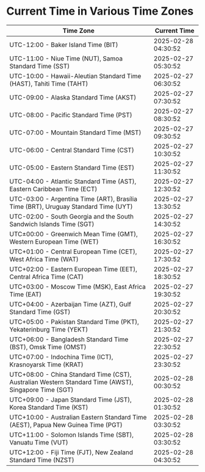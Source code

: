 # Current Time in Various Time Zones

| Time Zone | Current Time |
|-----------|--------------|
| UTC-12:00 - Baker Island Time (BIT) | 2025-02-28 04:30:52 |
| UTC-11:00 - Niue Time (NUT), Samoa Standard Time (SST) | 2025-02-27 05:30:52 |
| UTC-10:00 - Hawaii-Aleutian Standard Time (HAST), Tahiti Time (TAHT) | 2025-02-27 06:30:52 |
| UTC-09:00 - Alaska Standard Time (AKST) | 2025-02-27 07:30:52 |
| UTC-08:00 - Pacific Standard Time (PST) | 2025-02-27 08:30:52 |
| UTC-07:00 - Mountain Standard Time (MST) | 2025-02-27 09:30:52 |
| UTC-06:00 - Central Standard Time (CST) | 2025-02-27 10:30:52 |
| UTC-05:00 - Eastern Standard Time (EST) | 2025-02-27 11:30:52 |
| UTC-04:00 - Atlantic Standard Time (AST), Eastern Caribbean Time (ECT) | 2025-02-27 12:30:52 |
| UTC-03:00 - Argentina Time (ART), Brasília Time (BRT), Uruguay Standard Time (UYT) | 2025-02-27 13:30:52 |
| UTC-02:00 - South Georgia and the South Sandwich Islands Time (SGT) | 2025-02-27 14:30:52 |
| UTC±00:00 - Greenwich Mean Time (GMT), Western European Time (WET) | 2025-02-27 16:30:52 |
| UTC+01:00 - Central European Time (CET), West Africa Time (WAT) | 2025-02-27 17:30:52 |
| UTC+02:00 - Eastern European Time (EET), Central Africa Time (CAT) | 2025-02-27 18:30:52 |
| UTC+03:00 - Moscow Time (MSK), East Africa Time (EAT) | 2025-02-27 19:30:52 |
| UTC+04:00 - Azerbaijan Time (AZT), Gulf Standard Time (GST) | 2025-02-27 20:30:52 |
| UTC+05:00 - Pakistan Standard Time (PKT), Yekaterinburg Time (YEKT) | 2025-02-27 21:30:52 |
| UTC+06:00 - Bangladesh Standard Time (BST), Omsk Time (OMST) | 2025-02-27 22:30:52 |
| UTC+07:00 - Indochina Time (ICT), Krasnoyarsk Time (KRAT) | 2025-02-27 23:30:52 |
| UTC+08:00 - China Standard Time (CST), Australian Western Standard Time (AWST), Singapore Time (SGT) | 2025-02-28 00:30:52 |
| UTC+09:00 - Japan Standard Time (JST), Korea Standard Time (KST) | 2025-02-28 01:30:52 |
| UTC+10:00 - Australian Eastern Standard Time (AEST), Papua New Guinea Time (PGT) | 2025-02-28 03:30:52 |
| UTC+11:00 - Solomon Islands Time (SBT), Vanuatu Time (VUT) | 2025-02-28 03:30:52 |
| UTC+12:00 - Fiji Time (FJT), New Zealand Standard Time (NZST) | 2025-02-28 04:30:52 |
